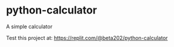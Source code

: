 # python-calculator
A simple calculator

Test this project at: https://replit.com/@beta202/python-calculator
